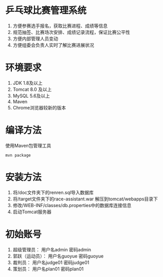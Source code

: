# 乒乓球比赛管理系统

1.	方便参赛选手报名，获取比赛进程、成绩等信息
2.	规范抽签、比赛场次安排、成绩记录流程，保证比赛公平性
3.	方便内部管理人员变动
4.	方便组委会负责人实时了解比赛进展状况


# 环境要求

1. JDK 1.8及以上
2. Tomcat 8.0 及以上
3. MySQL 5.6及以上
4. Maven 
4. Chrome浏览器较新的版本


# 编译方法

使用Maven包管理工具
```
mvn package
```


# 安装方法

1. 将/doc文件夹下的renren.sql导入数据库
2. 将/target文件夹下的race-assistant.war 解压到tomcat/webapps目录下
3. 修改/WEB-INF/classes/db.properties中的数据库连接信息
4. 启动Tomcat服务器


# 初始账号

1. 超级管理员：		用户名admin		密码admin
2. 郭跃（运动员）：	用户名guoyue	密码guoyue
3. 裁判员：			用户名judge01 	密码judge01
4. 策划员：			用户名plan01	密码plan01
